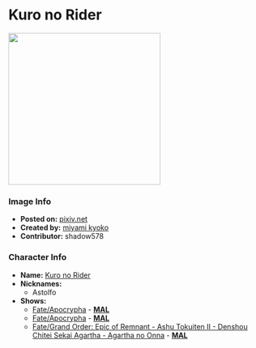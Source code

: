 # Kuro no Rider

<img src="https://raw.githubusercontent.com/shadow578/Project-Padoru/master/Padoru/fate-astolfo.png" height="300">

### Image Info
* **Posted on:**     [pixiv.net](https://www.pixiv.net/en/artworks/66320714)
* **Created by:**    [miyami kyoko](https://github.com/shadow578/Project-Padoru/blob/master/table-of-contents/creators/miyamikyoko.md)
* **Contributor:**   shadow578

### Character Info
* **Name:**   [Kuro no Rider](https://myanimelist.net/character/79995)
* **Nicknames:**
  * Astolfo
* **Shows:**
  * [Fate/Apocrypha](https://github.com/shadow578/Project-Padoru/blob/master/table-of-contents/shows/FateApocrypha.md) - [__MAL__](https://myanimelist.net/anime/34662/Fate_Apocrypha)
  * [Fate/Apocrypha](https://github.com/shadow578/Project-Padoru/blob/master/table-of-contents/shows/FateApocrypha.md) - [__MAL__](https://myanimelist.net/manga/33005/Fate_Apocrypha)
  * [Fate/Grand Order: Epic of Remnant - Ashu Tokuiten II - Denshou Chitei Sekai Agartha - Agartha no Onna](https://github.com/shadow578/Project-Padoru/blob/master/table-of-contents/shows/FateGrandOrderEpicofRemnantAshuTokuitenIIDenshouChiteiSekaiAgarthaAgarthanoOnna.md) - [__MAL__](https://myanimelist.net/manga/117239/Fate_Grand_Order__Epic_of_Remnant_-_Ashu_Tokuiten_II_-_Denshou_Chitei_Sekai_Agartha_-_Agartha_no_Onna)


